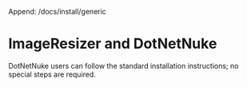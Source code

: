 Append: /docs/install/generic

# ImageResizer and DotNetNuke


DotNetNuke users can follow the standard installation instructions; no special steps are required.